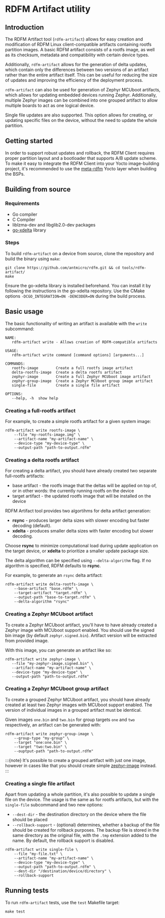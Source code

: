 # RDFM Artifact utility

## Introduction

The RDFM Artifact tool (`rdfm-artifact`) allows for easy creation and modification of RDFM Linux client-compatible artifacts containing rootfs partition images.
A basic RDFM artifact consists of a rootfs image, as well as its checksum, metadata and compatibility with certain device types.

Additionally, `rdfm-artifact` allows for the generation of delta updates, which contain only the differences between two versions of an artifact rather than the entire artifact itself.
This can be useful for reducing the size of updates and improving the efficiency of the deployment process.

`rdfm-artifact` can also be used for generation of Zephyr MCUboot artifacts, which allows for updating embedded devices running Zephyr.
Additionally, multiple Zephyr images can be combined into one grouped artifact to allow multiple boards to act as one logical device.

Single file updates are also supported.
This option allows for creating, or updating specific files on the device, without the need to update the whole partition.

## Getting started

In order to support robust updates and rollback, the RDFM Client requires proper partition layout and a bootloader that supports A/B update scheme. To make it easy to integrate the RDFM Client into your Yocto image-building project, it's recommended to use the [meta-rdfm](https://github.com/antmicro/meta-antmicro/tree/master/meta-rdfm) Yocto layer when building the BSPs.

## Building from source

### Requirements

* Go compiler
* C Compiler
* liblzma-dev and libglib2.0-dev packages
* [go-xdelta](https://github.com/antmicro/go-xdelta) library

### Steps

To build `rdfm-artifact` on a device from source, clone the repository and build the binary using `make`:

```
git clone https://github.com/antmicro/rdfm.git && cd tools/rdfm-artifact/
make
```

Ensure the go-xdelta library is installed beforehand. You can install it by following the instructions in the go-xdelta repository. Use the CMake options `-DCGO_INTEGRATION=ON -DENCODER=ON` during the build process.

## Basic usage

The basic functionality of writing an artifact is available with the `write` subcommand:

```
NAME:
   rdfm-artifact write - Allows creation of RDFM-compatible artifacts

USAGE:
   rdfm-artifact write command [command options] [arguments...]

COMMANDS:
   rootfs-image        Create a full rootfs image artifact
   delta-rootfs-image  Create a delta rootfs artifact
   zephyr-image        Create a full Zephyr MCUboot image artifact
   zephyr-group-image  Create a Zephyr MCUboot group image artifact
   single-file         Create a single file artifact

OPTIONS:
   --help, -h  show help
```

### Creating a full-rootfs artifact

For example, to create a simple rootfs artifact for a given system image:

```
rdfm-artifact write rootfs-image \
	--file "my-rootfs-image.img" \
	--artifact-name "my-artifact-name" \
	--device-type "my-device-type" \
	--output-path "path-to-output.rdfm"
```

### Creating a delta rootfs artifact

For creating a delta artifact, you should have already created two separate full-rootfs artifacts:

- base artifact - the rootfs image that the deltas will be applied on top of, or in other words: the currently running rootfs on the device
- target artifact - the updated rootfs image that will be installed on the device

RDFM Artifact tool provides two algortihms for delta artifact generation:

- **rsync** - produces larger delta sizes with slower encoding but faster decoding (default).
- **xdelta** - produces smaller delta sizes with faster encoding but slower decoding.

Choose **rsync** to minimize computational load during update application on the target device, or **xdelta** to prioritize a smaller update package size.

The delta algorithm can be specified using `--delta-algorithm` flag. If no algorithm is specified, RDFM defaults to **rsync**.

For example, to generate an `rsync` delta artifact:

```
rdfm-artifact write delta-rootfs-image \
    --base-artifact "base.rdfm" \
    --target-artifact "target.rdfm" \
    --output-path "base-to-target.rdfm" \
    --delta-algorithm "rsync"
```

### Creating a Zephyr MCUboot artifact

To create a Zephyr MCUboot artifact, you'll have to have already created a Zephyr image with MCUboot support enabled.
You should use the signed bin image (by default `zephyr.signed.bin`).
Artifact version will be extracted from provided image.

With this image, you can generate an artifact like so:

```
rdfm-artifact write zephyr-image \
   --file "my-zephyr-image.signed.bin" \
   --artifact-name "my-artifact-name" \
   --device-type "my-device-type" \
   --output-path "path-to-output.rdfm"
```

### Creating a Zephyr MCUboot group artifact

To create a grouped Zephyr MCUboot artifact, you should have already created at least two Zephyr images with MCUboot support enabled.
The version of individual images in a grouped artifact must be identical.

Given images `one.bin` and `two.bin` for group targets `one` and `two` respectively, an artifact can be generated with:

```
rdfm-artifact write zephyr-group-image \
	--group-type "my-group" \
	--target "one:one.bin" \
	--target "two:two.bin" \
	--ouptput-path "path-to-output.rdfm"
```

:::{note}
It's possible to create a grouped artifact with just one image,
however in cases like that you should create simple [zephyr-image](#creating-a-zephyr-mcuboot-artifact) instead.
:::

### Creating a single file artifact

Apart from updating a whole partition, it's also possible to update a single file on the device.
The usage is the same as for rootfs artifacts, but with the `single-file` subcommand and two new options:

- `--dest-dir` - the destination directory on the device where the file should be placed
- `--rollback-support` - (optional) determines, whether a backup of the file should be created for rollback purposes.
   The backup file is stored in the same directory as the original file, with the `.tmp` extension added to the name.
   By default, the rollback support is disabled.

```
rdfm-artifact write single-file \
	--file "my-file.txt" \
	--artifact-name "my-artifact-name" \
	--device-type "my-device-type" \
	--output-path "path-to-output.rdfm" \
	--dest-dir "/destination/device/directory" \
	--rollback-support
```

## Running tests

To run `rdfm-artifact` tests, use the `test`  Makefile target:

```
make test
```
